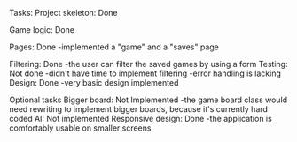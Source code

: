 Tasks:
  Project skeleton: Done

Game logic: Done

Pages: Done
  -implemented a "game" and a "saves" page

Filtering: Done
  -the user can filter the saved games by using a form
Testing: Not done
  -didn't have time to implement filtering
  -error handling is lacking
Design: Done
  -very basic design implemented
  
Optional tasks
  Bigger board: Not Implemented
    -the game board class would need rewriting to implement bigger boards, because it's currently hard coded
  AI: Not implemented
  Responsive design: Done
    -the application is comfortably usable on smaller screens
